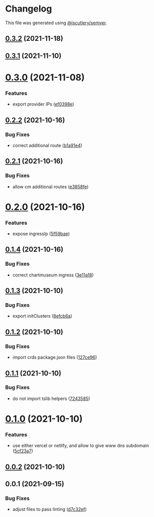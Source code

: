 # Changelog

This file was generated using [@jscutlery/semver](https://github.com/jscutlery/semver).

## [0.3.2](https://github.com/platyplus/platydev/compare/util-pulumi@0.3.1...util-pulumi@0.3.2) (2021-11-18)



## [0.3.1](https://github.com/platyplus/platydev/compare/util-pulumi@0.3.0...util-pulumi@0.3.1) (2021-11-10)



# [0.3.0](https://github.com/platyplus/platydev/compare/util-pulumi@0.2.2...util-pulumi@0.3.0) (2021-11-08)


### Features

* export provider IPs ([ef0398e](https://github.com/platyplus/platydev/commit/ef0398e1ec2bbb3b277c6fd317f7b74077a3370d))



## [0.2.2](https://github.com/platyplus/platyplus/compare/util-pulumi@0.2.1...util-pulumi@0.2.2) (2021-10-16)

### Bug Fixes

- correct additional route ([b1a91e4](https://github.com/platyplus/platyplus/commit/b1a91e4180ec61eeef6c153aaa3ef5ca4b4b8267))

## [0.2.1](https://github.com/platyplus/platyplus/compare/util-pulumi@0.2.0...util-pulumi@0.2.1) (2021-10-16)

### Bug Fixes

- allow cm additional routes ([e3858fe](https://github.com/platyplus/platyplus/commit/e3858fe53148c7f3320bf50efb7b40c4f509ecb2))

# [0.2.0](https://github.com/platyplus/platyplus/compare/util-pulumi@0.1.4...util-pulumi@0.2.0) (2021-10-16)

### Features

- expose ingressIp ([5f59bae](https://github.com/platyplus/platyplus/commit/5f59bae8e052f6a8211e1ac430c04223db232287))

## [0.1.4](https://github.com/platyplus/platyplus/compare/util-pulumi@0.1.3...util-pulumi@0.1.4) (2021-10-16)

### Bug Fixes

- correct chartmuseum ingress ([3e11a18](https://github.com/platyplus/platyplus/commit/3e11a182a753347371d39dd211ceb0db9f887848))

## [0.1.3](https://github.com/platyplus/platyplus/compare/util-pulumi@0.1.2...util-pulumi@0.1.3) (2021-10-10)

### Bug Fixes

- export initClusters ([8efcb6a](https://github.com/platyplus/platyplus/commit/8efcb6a9c42dcb1b004e7084fc33f29bb67f15de))

## [0.1.2](https://github.com/platyplus/platyplus/compare/util-pulumi@0.1.1...util-pulumi@0.1.2) (2021-10-10)

### Bug Fixes

- import crds package.json files ([127ce96](https://github.com/platyplus/platyplus/commit/127ce96a074d8777216dd52fe53b2805dac50ec3))

## [0.1.1](https://github.com/platyplus/platyplus/compare/util-pulumi@0.1.0...util-pulumi@0.1.1) (2021-10-10)

### Bug Fixes

- do not import tslib helpers ([7243585](https://github.com/platyplus/platyplus/commit/724358528a99633a0ef26a1538f6b49343a0c80b))

# [0.1.0](https://github.com/platyplus/platyplus/compare/util-pulumi@0.0.1...util-pulumi@0.1.0) (2021-10-10)

### Features

- use either vercel or netlify, and allow to give www dns subdomain ([5cf23a7](https://github.com/platyplus/platyplus/commit/5cf23a72ad3c5ec62f9ca6de904b9de5923c8f3c))

## [0.0.2](https://github.com/platyplus/platyplus/compare/util-pulumi@0.0.1...util-pulumi@0.0.2) (2021-10-10)

## 0.0.1 (2021-09-15)

### Bug Fixes

- adjust files to pass linting ([d7c32ef](https://github.com/platyplus/platyplus/commit/d7c32ef7596a207a78fab24f3f67604447286c3a))
